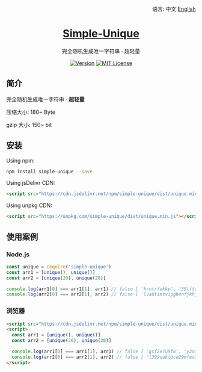 <div align="right">
  语言:
  中文
  <a title="English" href="/README_EN.md">English</a>
</div>

<h1 align="center"><a href="https://github.com/lete114/Simple-Unique" target="_blank">Simple-Unique</a></h1>
<p align="center">完全随机生成唯一字符串 · 超轻量</p>

<p align="center">
    <a href="https://github.com/Lete114/Simple-Unique/releases/"><img src="https://img.shields.io/npm/v/simple-unique?logo=npm" alt="Version"></a>
    <a href="https://github.com/Lete114/Simple-Unique/blob/master/LICENSE"><img src="https://img.shields.io/github/license/Lete114/Simple-Unique?color=FF5531" alt="MIT License"></a>
</p>

## 简介

完全随机生成唯一字符串 · **超轻量**

压缩大小: 180~ Byte

gzip 大小: 150~ bit

## 安装

Using npm:

```bash
npm install simple-unique --save
```

Using jsDelivr CDN:

```html
<script src="https://cdn.jsdelivr.net/npm/simple-unique/dist/unique.min.js"></script>
```

Using unpkg CDN:

```html
<script src="https://unpkg.com/simple-unique/dist/unique.min.js"></script>
```

## 使用案例

### Node.js

```js
const unique = require('simple-unique')
const arr1 = [unique(), unique()]
const arr2 = [unique(20), unique(20)]

console.log(arr1[0] === arr1[1], arr1) // false [ 'krntrfokkp', '35tftcm3tr' ]
console.log(arr2[0] === arr2[1], arr2) // false [ 'lva8timtvipgbenfjkhj', '9s32qj2chqulqxox7npq' ]
```

### 浏览器

```html
<script src="https://cdn.jsdelivr.net/npm/simple-unique/dist/unique.min.js"></script>
<script>
  const arr1 = [unique(), unique()]
  const arr2 = [unique(20), unique(20)]

  console.log(arr1[0] === arr1[1], arr1) // false [ 'gsf2e7u9fw', 'y2vm3x0tpv' ]
  console.log(arr2[0] === arr2[1], arr2) // false [ 'l399uakldce29mfev391', '36t375r2uim63wkplz1s' ]
</script>
```
